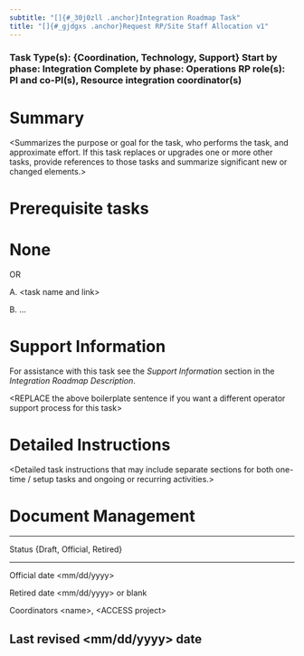 ```yaml
---
subtitle: "[]{#_30j0zll .anchor}Integration Roadmap Task"
title: "[]{#_gjdgxs .anchor}Request RP/Site Staff Allocation v1"
---
```


### Task Type(s): {Coordination, Technology, Support} Start by phase: Integration Complete by phase: Operations RP role(s): PI and co-PI(s), Resource integration coordinator(s)

# Summary

\<Summarizes the purpose or goal for the task, who performs the task,
and approximate effort. If this task replaces or upgrades one or more
other tasks, provide references to those tasks and summarize significant
new or changed elements.\>

# Prerequisite tasks

# None

OR

A.  \<task name and link\>

B.  ...

# Support Information

For assistance with this task see the *Support Information* section in
the *Integration Roadmap Description*.

\<REPLACE the above boilerplate sentence if you want a different
operator support process for this task\>

# Detailed Instructions

\<Detailed task instructions that may include separate sections for both
one-time / setup tasks and ongoing or recurring activities.\>

# Document Management

  -----------------------------------------------------------------------
  Status           {Draft, Official, Retired}
  ---------------- ------------------------------------------------------
  Official date    \<mm/dd/yyyy\>

  Retired date     \<mm/dd/yyyy\> or blank

  Coordinators     \<name\>, \<ACCESS project\>

  Last revised     \<mm/dd/yyyy\>
  date             
  -----------------------------------------------------------------------
